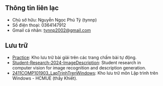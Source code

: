 ## Thông tin liên lạc
- Chủ sở hữu: Nguyễn Ngọc Phú Tỷ (tynnp)
- Số điện thoại: 0364147912
- Gmail cá nhân: tynnp2002@gmail.com

## Lưu trữ
- [Practice](): Kho lưu trữ bài giải trên các trang chấm bài tự động.
- [Student-Research-2024-ImageDescription](): Student research in computer vision for image recognition and description generation.
- [2411COMP101903_LapTrinhTrenWindows](): Kho lưu trữ môn Lập trình trên Windows - HCMUE (thầy Khiết).

